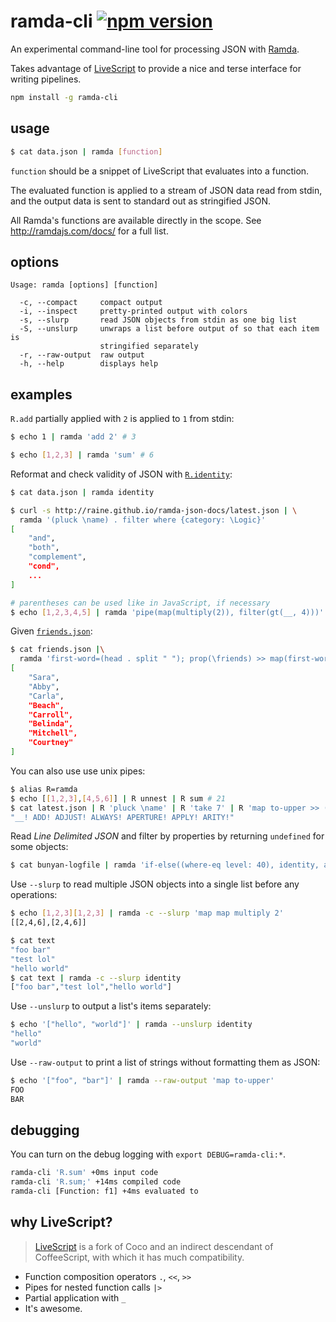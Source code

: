 # ramda-cli [![npm version](https://badge.fury.io/js/ramda-cli.svg)](https://www.npmjs.com/package/ramda-cli)

An experimental command-line tool for processing JSON with
[Ramda](http://ramdajs.com).

Takes advantage of [LiveScript](http://livescript.net) to provide a nice and
terse interface for writing pipelines.

```sh
npm install -g ramda-cli
```

## usage

```sh
$ cat data.json | ramda [function]
```

`function` should be a snippet of LiveScript that evaluates into a function.

The evaluated function is applied to a stream of JSON data read from stdin,
and the output data is sent to standard out as stringified JSON.

All Ramda's functions are available directly in the scope. See
http://ramdajs.com/docs/ for a full list.

## options

```
Usage: ramda [options] [function]

  -c, --compact     compact output
  -i, --inspect     pretty-printed output with colors
  -s, --slurp       read JSON objects from stdin as one big list
  -S, --unslurp     unwraps a list before output of so that each item is
                    stringified separately
  -r, --raw-output  raw output
  -h, --help        displays help
```

## examples

`R.add` partially applied with `2` is applied to `1` from stdin:

```sh
$ echo 1 | ramda 'add 2' # 3
```

```sh
$ echo [1,2,3] | ramda 'sum' # 6
```

Reformat and check validity of JSON with [`R.identity`](http://ramdajs.com/docs/#identity):

```sh
$ cat data.json | ramda identity
```

```sh
$ curl -s http://raine.github.io/ramda-json-docs/latest.json | \
  ramda '(pluck \name) . filter where {category: \Logic}'
[
    "and",
    "both",
    "complement",
    "cond",
    ...
]
```

```sh
# parentheses can be used like in JavaScript, if necessary
$ echo [1,2,3,4,5] | ramda 'pipe(map(multiply(2)), filter(gt(__, 4)))'
```

Given [`friends.json`](https://gist.github.com/raine/59c411488b5d0718f4f3):

```sh
$ cat friends.json |\
  ramda 'first-word=(head . split " "); prop(\friends) >> map(first-word . prop(\fullName)) >> sortBy length'
[
    "Sara",
    "Abby",
    "Carla",
    "Beach",
    "Carroll",
    "Belinda",
    "Mitchell",
    "Courtney"
]
```

You can also use use unix pipes:

```sh
$ alias R=ramda
$ echo [[1,2,3],[4,5,6]] | R unnest | R sum # 21
$ cat latest.json | R 'pluck \name' | R 'take 7' | R 'map to-upper >> (+ \!)' | R 'join " "'
"__! ADD! ADJUST! ALWAYS! APERTURE! APPLY! ARITY!"
```

Read *Line Delimited JSON* and filter by properties by returning `undefined`
for some objects:

```sh
$ cat bunyan-logfile | ramda 'if-else((where-eq level: 40), identity, always void)'
```

Use `--slurp` to read multiple JSON objects into a single list before any
operations:

```sh
$ echo [1,2,3][1,2,3] | ramda -c --slurp 'map map multiply 2'
[[2,4,6],[2,4,6]]

$ cat text
"foo bar"
"test lol"
"hello world"
$ cat text | ramda -c --slurp identity
["foo bar","test lol","hello world"]
```

Use `--unslurp` to output a list's items separately:

```sh
$ echo '["hello", "world"]' | ramda --unslurp identity
"hello"
"world"
```

Use `--raw-output` to print a list of strings without formatting them as JSON:

```sh
$ echo '["foo", "bar"]' | ramda --raw-output 'map to-upper'
FOO
BAR
```

## debugging

You can turn on the debug logging with `export DEBUG=ramda-cli:*`.

```sh
ramda-cli 'R.sum' +0ms input code
ramda-cli 'R.sum;' +14ms compiled code
ramda-cli [Function: f1] +4ms evaluated to
```

## why LiveScript?

> [LiveScript](http://livescript.net) is a fork of Coco and an indirect
descendant of CoffeeScript, with which it has much compatibility.

- Function composition operators `.`, `<<`, `>>`
- Pipes for nested function calls `|>`
- Partial application with `_`
- It's awesome.
